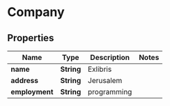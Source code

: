 
# Company

## Properties
Name | Type | Description | Notes
------------ | ------------- | ------------- | -------------
**name** | **String** | Exlibris | 
**address** | **String** | Jerusalem | 
**employment** | **String** | programming | 



